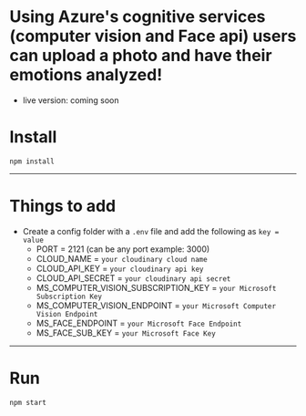 # Using Azure's cognitive services (computer vision and Face api) users can upload a photo and have their emotions analyzed!

-   live version: coming soon

# Install

`npm install`

---

# Things to add

-   Create a config folder with a `.env` file and add the following as `key = value`
    -   PORT = 2121 (can be any port example: 3000)
    -   CLOUD_NAME = `your cloudinary cloud name`
    -   CLOUD_API_KEY = `your cloudinary api key`
    -   CLOUD_API_SECRET = `your cloudinary api secret`
    -   MS_COMPUTER_VISION_SUBSCRIPTION_KEY = `your Microsoft Subscription Key`
    -   MS_COMPUTER_VISION_ENDPOINT = `your Microsoft Computer Vision Endpoint`
    -   MS_FACE_ENDPOINT = `your Microsoft Face Endpoint`
    -   MS_FACE_SUB_KEY = `your Microsoft Face Key`

---

# Run

`npm start`
